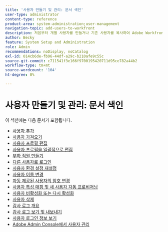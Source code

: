 ```yaml
---
title: '사용자 만들기 및 관리: 문서 색인'
user-type: administrator
content-type: reference
product-area: system-administration;user-management
navigation-topic: add-users-to-workfront
description: 처음부터 개별 사용자를 만들거나 기존 사용자를 복사하여 Adobe Workfront에서 사용자를 추가할 수 있습니다.
author: Becky
feature: System Setup and Administration
role: Admin
recommendations: noDisplay, noCatalog
exl-id: 014cb6de-fb96-44df-a29c-b210afe9c55c
source-git-commit: c711541f3e166f9700195420711d95ce782a44b2
workflow-type: tm+mt
source-wordcount: '104'
ht-degree: 0%

---
```


# 사용자 만들기 및 관리: 문서 색인

<!-- Audited: 2/2024 -->

이 섹션에는 다음 문서가 포함됩니다.

* [사용자 추가](../../../administration-and-setup/add-users/create-and-manage-users/add-users.md)
* [사용자 가져오기](../../../administration-and-setup/add-users/create-and-manage-users/import-users.md)
* [사용자 프로필 편집](../../../administration-and-setup/add-users/create-and-manage-users/edit-a-users-profile.md)
* [사용자 프로필을 일괄적으로 편집](../../../administration-and-setup/add-users/create-and-manage-users/edit-user-profiles-in-bulk.md)
* [부하 직원 만들기](../../../administration-and-setup/add-users/create-and-manage-users/create-direct-reports.md)
* [다른 사용자로 로그인](../../../administration-and-setup/add-users/create-and-manage-users/log-in-as-another-user.md)
* [사용자 환경 설정 재설정](../../../administration-and-setup/add-users/create-and-manage-users/reset-a-users-preferences.md)
* [사용자 이름 변경](../../../administration-and-setup/add-users/create-and-manage-users/change-a-username.md)
* [자동 제공된 사용자의 암호 변경](../../../administration-and-setup/add-users/create-and-manage-users/change-pw-auto-provisioned-user.md)
* [사용자 특성 매핑 및 새 사용자 자동 프로비저닝](../../../administration-and-setup/add-users/create-and-manage-users/map-user-attributes.md)
* [사용자 비활성화 또는 다시 활성화](../../../administration-and-setup/add-users/create-and-manage-users/deactivate-a-user.md)
* [사용자 삭제](../../../administration-and-setup/add-users/create-and-manage-users/delete-a-user.md)
* [감사 로그 개요](../../../administration-and-setup/add-users/create-and-manage-users/audit-logs.md)
* [감사 로그 보기 및 내보내기](../../../administration-and-setup/add-users/create-and-manage-users/view-and-export-audit-logs.md)
* [사용자 로그인 정보 보기](../../../administration-and-setup/add-users/create-and-manage-users/view-user-login-info.md)
* [Adobe Admin Console에서 사용자 관리](../../../administration-and-setup/add-users/create-and-manage-users/admin-console.md)
